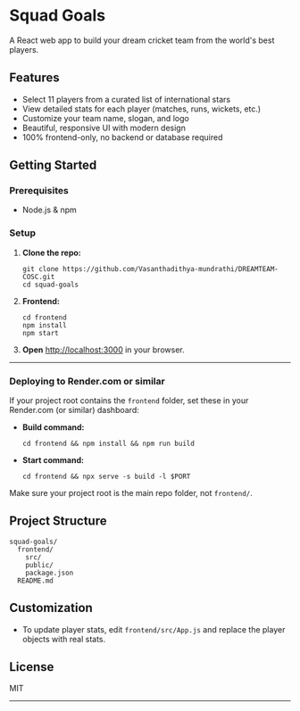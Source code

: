 # Squad Goals

A React web app to build your dream cricket team from the world's best players.

## Features

- Select 11 players from a curated list of international stars
- View detailed stats for each player (matches, runs, wickets, etc.)
- Customize your team name, slogan, and logo
- Beautiful, responsive UI with modern design
- 100% frontend-only, no backend or database required

## Getting Started

### Prerequisites

- Node.js & npm

### Setup

1. **Clone the repo:**
   ```
   git clone https://github.com/Vasanthadithya-mundrathi/DREAMTEAM-COSC.git
   cd squad-goals
   ```

2. **Frontend:**
   ```
   cd frontend
   npm install
   npm start
   ```

3. **Open** [http://localhost:3000](http://localhost:3000) in your browser.

---

### Deploying to Render.com or similar

If your project root contains the `frontend` folder, set these in your Render.com (or similar) dashboard:

- **Build command:**  
  ```
  cd frontend && npm install && npm run build
  ```
- **Start command:**  
  ```
  cd frontend && npx serve -s build -l $PORT
  ```

Make sure your project root is the main repo folder, not `frontend/`.

## Project Structure

```
squad-goals/
  frontend/
    src/
    public/
    package.json
  README.md
```

## Customization

- To update player stats, edit `frontend/src/App.js` and replace the player objects with real stats.

## License

MIT

---
